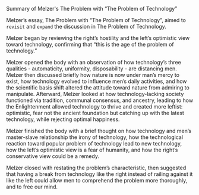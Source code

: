 Summary of Melzer's The Problem with “The Problem of Technology”

Melzer’s essay, The Problem with “The Problem of Technology”, aimed to `revisit` and `expand` the discussion in The Problem of Technology.

Melzer began by reviewing the right’s hostility and the left’s optimistic view toward technology, confirming that “this is the age of the problem of technology.”

Melzer opened the body with an observation of how technology’s three qualities - automaticity, uniformity, disposability - are distancing men. Melzer then discussed briefly how nature is now under man’s mercy to exist, how technology evolved to influence men’s daily activities, and how the scientific basis shift altered the attitude toward nature from admiring to manipulate. Afterward, Melzer looked at how technology-lacking society functioned via tradition, communal consensus, and ancestry, leading to how the Enlightenment allowed technology to thrive and created more leftist: optimistic, fear not the ancient foundation but catching up with the latest technology, while rejecting optimal happiness.

Melzer finished the body with a brief thought on how technology and men’s master-slave relationship the irony of technology, how the technological reaction toward popular problem of technology lead to new technology, how the left’s optimistic view is a fear of humanity, and how the right’s conservative view could be a remedy.

Melzer closed with restating the problem’s characteristic, then suggested that having a break from technology like the right instead of railing against it like the left could allow men to comprehend the problem more thoroughly, and to free our mind.
